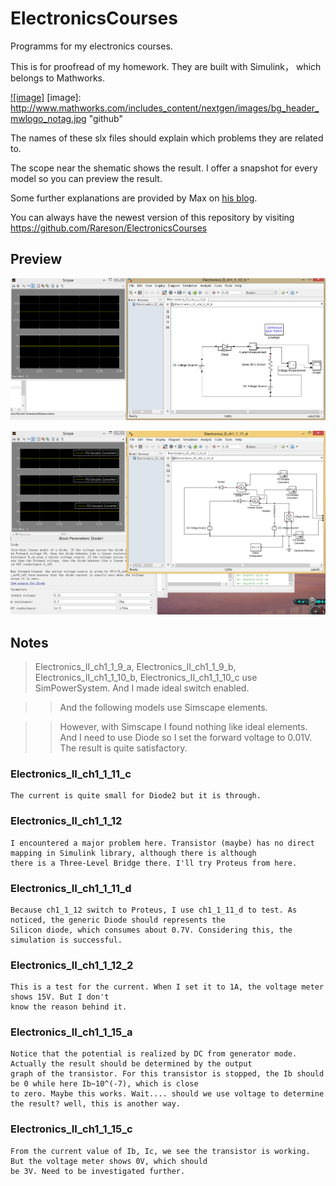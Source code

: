 ElectronicsCourses
==================

Programms for my electronics courses.

This is for proofread of my homework. They are built with Simulink， which belongs to Mathworks.

[![image]](http://www.mathworks.com/index.html?s_tid=gn_logo)
[image]: http://www.mathworks.com/includes_content/nextgen/images/bg_header_mwlogo_notag.jpg "github"

The names of these slx files should explain which problems they are related to.

The scope near the shematic shows the result. I offer a snapshot for every model so you can preview the result.

Some further explanations are provided by Max on [his blog](http://romax.me/). 

You can always have the newest version of this repository by visiting https://github.com/Rareson/ElectronicsCourses

Preview
-------------------
![github](https://github.com/Rareson/ElectronicsCourses/blob/master/Electronics_II_ch1_1_10_b.png "github")

![github](https://github.com/Rareson/ElectronicsCourses/blob/master/Electronics_II_ch1_1_11_d.png "github")



Notes
-----------------

> Electronics_II_ch1_1_9_a, Electronics_II_ch1_1_9_b, Electronics_II_ch1_1_10_b, Electronics_II_ch1_1_10_c use SimPowerSystem. 
> And I made ideal switch enabled.

>> And the following models use Simscape elements.

>> However, with Simscape I found nothing like ideal elements. And I need to use Diode so I set the forward voltage to 0.01V.
>> The result is quite satisfactory.

### Electronics_II_ch1_1_11_c
	The current is quite small for Diode2 but it is through.
	
### Electronics_II_ch1_1_12
	I encountered a major problem here. Transistor (maybe) has no direct mapping in Simulink library, although there is although
	there is a Three-Level Bridge there. I'll try Proteus from here.
	
### Electronics_II_ch1_1_11_d
	Because ch1_1_12 switch to Proteus, I use ch1_1_11_d to test. As noticed, the generic Diode should represents the 
	Silicon diode, which consumes about 0.7V. Considering this, the simulation is successful.
	
### Electronics_II_ch1_1_12_2
	This is a test for the current. When I set it to 1A, the voltage meter shows 15V. But I don't
	know the reason behind it.

### Electronics_II_ch1_1_15_a
	Notice that the potential is realized by DC from generator mode. Actually the result should be determined by the output
	graph of the transistor. For this transistor is stopped, the Ib should be 0 while here Ib~10^(-7), which is close
	to zero. Maybe this works. Wait.... should we use voltage to determine the result? well, this is another way.
	
### Electronics_II_ch1_1_15_c
	From the current value of Ib, Ic, we see the transistor is working. But the voltage meter shows 0V, which should
	be 3V. Need to be investigated further.
